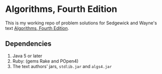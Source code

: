 # Algorithms, Fourth Edition

This is my working repo of problem solutions for Sedgewick and Wayne's text [Algorithms, Fourth Edition](http://algs4.cs.princeton.edu).


## Dependencies

1. Java 5 or later
3. Ruby: (gems Rake and POpen4)
4. The text authors' jars, <code>stdlib.jar</code> and <code>algs4.jar</code>
